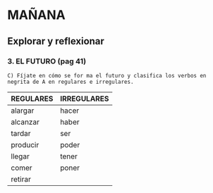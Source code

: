 # MAÑANA

## Explorar y reflexionar

### 3. EL FUTURO (pag 41)

```
C) Fíjate en cómo se for ma el futuro y clasifica los verbos en negrita de A en regulares e irregulares.
```

| **REGULARES** | **IRREGULARES** |
| ------------- | --------------- |
| alargar       | hacer           |
| alcanzar      | haber           |
| tardar        | ser             |
| producir      | poder           |
| llegar        | tener           |
| comer         | poner           |
| retirar       |                 |
